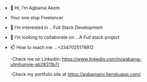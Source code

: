 - 👋 Hi, I’m Agbama Akem
- Your one stop Freelancer
- 👀 I’m interested in ...Full Stack Development
- 💞️ I’m looking to collaborate on ...A Full stack project
- 📫 How to reach me ...+2347025178812


  -Check me on LinkedIn: https://www.linkedin.com/in/agbama-ulimhunyie-ab28311b7/
  
  -Check my portfolio site at https://agbamajnr.herokuapp.com/
